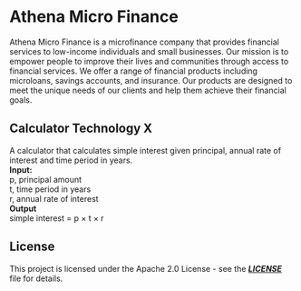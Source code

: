 # Athena Micro Finance

Athena Micro Finance is a microfinance company that provides financial services to low-income individuals and small businesses. Our mission is to empower people to improve their lives and communities through access to financial services. We offer a range of financial products including microloans, savings accounts, and insurance. Our products are designed to meet the unique needs of our clients and help them achieve their financial goals.


## Calculator Technology X
A calculator that calculates simple interest given principal, annual rate of interest and time period in years.  
**Input:**  
      p, principal amount  
      t, time period in years  
      r, annual rate of interest  
**Output**  
      simple interest = p &times; t &times; r  


## License

This project is licensed under the Apache 2.0 License - see the ***[LICENSE](https://github.com/jslicense/Apache-2.0/blob/main/Apache-2.0.md)*** file for details.
